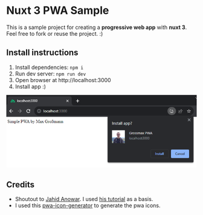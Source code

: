 # Nuxt 3 PWA Sample

This is a sample project for creating a **progressive web app** with **nuxt 3**.
Feel free to fork or reuse the project. :)


## Install instructions

1. Install dependencies: `npm i`
2. Run dev server: `npm run dev`
3. Open browser at http://localhost:3000
4. Install app :)

![Example Image](.docs/example-img.png)


## Credits

* Shoutout to [Jahid Anowar](https://github.com/jahidanowar/nuxt3-pwa). I used [his tutorial](https://www.youtube.com/watch?v=vJ-WAAWiGNA) as a basis.
* I used this [pwa-icon-generator](https://tools.crawlink.com/tools/pwa-icon-generator/) to generate the pwa icons. 
